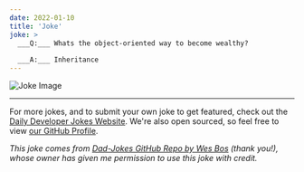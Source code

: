 ```yaml
---
date: 2022-01-10
title: 'Joke'
joke: >
  ___Q:___ Whats the object-oriented way to become wealthy?
  
  ___A:___ Inheritance
---
```



![Joke Image](https://private.xtrp.io/projects/DailyDeveloperJokes/public_image_server/images/5e1258a197fb7.png)

---

For more jokes, and to submit your own joke to get featured, check out the [Daily Developer Jokes Website](https://dailydeveloperjokes.github.io/). We're also open sourced, so feel free to view [our GitHub Profile](https://github.com/dailydeveloperjokes).


_This joke comes from [Dad-Jokes GitHub Repo by Wes Bos](https://github.com/wesbos/dad-jokes) (thank you!), whose owner has given me permission to use this joke with credit._

<!--
Joke text:
**Q:** Whats the object-oriented way to become wealthy?

**A:** Inheritance
 -->


